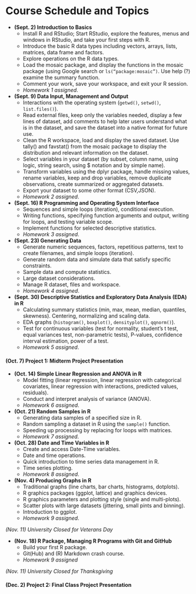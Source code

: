 # Course Schedule and Topics

* **(Sept. 2) Introduction to Basics**
  * Install R and RStudio; Start RStudio, explore the features, menus and windows in RStudio, and take your first steps with R.
  * Introduce the basic R data types including vectors, arrays, lists, matrices, data frame and factors. 
  * Explore operations on the R data types. 
  * Load the mosaic package, and display the functions in the mosaic package (using Google search or `ls(“package:mosaic”)`. Use help (?) examine the summary function. 
  * Comment your work, save your workspace, and exit your R session.
  * *Homework 1 assigned*.
* **(Sept. 9) Data Input, Management and Output**
  * Interactions with the operating system (`getwd()`, `setwd()`, `list.files()`).
  * Read external files, keep only the variables needed, display a few lines of dataset, add comments to help later users understand what is in the dataset, and save the dataset into a native format for future use. 
  * Clean the R workspace, load and display the saved dataset. Use tally() and favstat() from the mosaic package to display the distribution and relevant information on the dataset.
  * Select variables in your dataset (by subset, column name, using logic, string search, using $ notation and by simple name).
  * Transform variables using the dplyr package, handle missing values, rename variables, keep and drop variables, remove duplicate observations, create summarized or aggregated datasets.
  * Export your dataset to some other format (CSV,JSON).
  * *Homework 2 assigned*.
* **(Sept. 16) R Programming and Operating System Interface**
  * Sequences and simple loops (iteration), conditional execution.
  * Writing functions, specifying function arguments and output, writing for loops, and testing variable scope.
  * Implement functions for selected descriptive statistics.
  * *Homework 3 assigned*.
* **(Sept. 23) Generating Data** 
  * Generate numeric sequences, factors, repetitious patterns, text to create filenames, and simple loops (iteration).
  * Generate random data and simulate data that satisfy specific constraints.
  * Sample data and compute statistics.
  * Large dataset considerations.
  * Manage R dataset, files and workspace. 
  * *Homework 4 assigned*.
* **(Sept. 30) Descriptive Statistics and Exploratory Data Analysis (EDA) in R**
  * Calculating summary statistics (min, max, mean, median, quantiles, skewness).  Centering, normalizing and scaling data.
  * EDA graphs (`histogram()`, `boxplot()`, `densityplot()`, `qqnorm()`).
  * Test for continuous variables (test for normality, student’s t test, equal variances test, non-parametric tests), P-values, confidence interval estimation, power of a test.
  * *Homework 5 assigned*.
  
#### (Oct. 7) Project 1: Midterm Project Presentation

* **(Oct. 14) Simple Linear Regression and ANOVA in R**
  * Model fitting (linear regression, linear regression with categorical covariates, linear regression with interactions, predicted values, residuals).
  * Conduct and interpret analysis of variance (ANOVA).
  * *Homework 6 assigned*.
* **(Oct. 21) Random Samples in R**
  * Generating data samples of a specified size in R.
  * Random sampling a dataset in R using the `sample()` function.
  * Speeding up processing by replacing for loops with matrices.
  * *Homework 7 assigned*.
* **(Oct. 28) Date and Time Variables in R**
  * Create and access Date-Time variables.
  * Date and time operations.
  * Quick introduction to time series data management in R.
  * Time series plotting.
  * *Homework 8 assigned*.
* **(Nov. 4) Producing Graphs in R**
  * Traditional graphs (line charts, bar charts, histograms, dotplots).
  * R graphics packages (ggplot, lattice) and graphics devices.
  * R graphics parameters and plotting style (single and multi-plots).
  * Scatter plots with large datasets (jittering, small pints and binning).
  * Introduction to ggplot.
  * *Homework 9 assigned*.
  
*(Nov. 11) University Closed for Veterans Day*

* **(Nov. 18) R Package, Managing R Programs with Git and GitHub**
  * Build your first R package. 
  * Git(Hub) and (R) Markdown crash course. 
  * *Homework 9 assigned*

*(Nov. 11) University Closed for Thanksgiving*

#### (Dec. 2) Project 2:	Final Class Project Presentation
